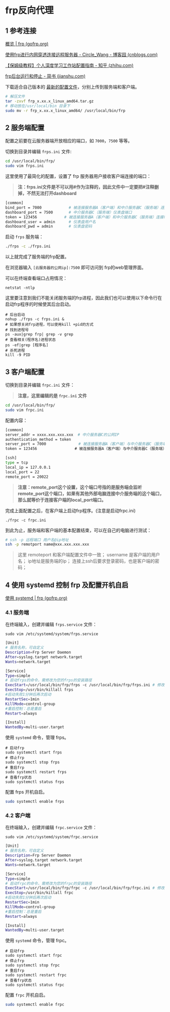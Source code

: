 # frp反向代理

## 1 参考连接

[概览 | frp (gofrp.org)](https://gofrp.org/docs/overview/#为什么使用-frp)

[使用frp进行内网穿透连接远程服务器 - Circle_Wang - 博客园 (cnblogs.com)](https://www.cnblogs.com/CircleWang/p/15392679.html#:~:text=如果想关闭frp进程，可以使用kill,%2Bpid的方式)

[【保姆级教程】个人深度学习工作站配置指南 - 知乎 (zhihu.com)](https://zhuanlan.zhihu.com/p/336429888)

[frp后台运行和停止 - 简书 (jianshu.com)](https://www.jianshu.com/p/43f69a534413)

下载适合自己版本的 [最新的配置文件](https://github.com/fatedier/frp/releases)，分别上传到服务端和客户端。

```bash
# 解压文件
tar -zxvf frp_x.xx.x_linux_amd64.tar.gz
# 移动放在/usr/local/bin 目录下
sudo mv -r frp_x.xx.x_linux_amd64/ /usr/local/bin/frp
```

## 2 服务端配置

配置之前要在云服务器端开放相应的端口，如 `7000`，`7500` 等等。

切换到目录并编辑 `frps.ini` 文件:

```bash
cd /usr/local/bin/frp/
sudo vim frps.ini
```

这里使用了最简化的配置，设置了 frp 服务器用户接收客户端连接的端口：

> **注：frps.ini文件是不可以用#作为注释的，因此文件中一定要把#注释删掉，不然无法打开dashboard** 

```bash
[common]
bind_port = 7000            # 被连接服务器A（客户端）和中介服务器C（服务端）连接的端口
dashboard_port = 7500       # 中介服务器C（服务端）仪表盘端口
token = 123456            # 被连接服务器A（客户端）和中介服务器C（服务端）连接时的口令
dashboard_user = admin      # 仪表盘用户名
dashboard_pwd = admin       # 仪表盘密码
```

启动 `frps` 服务端：

```bash
./frps -c ./frps.ini
```

以上就完成了服务端的frp配置。

在浏览器输入 `[云服务器的公网ip]:7500` 即可访问到 frp的web管理界面。

可以在终端查看端口占用情况：

```shell
netstat -ntlp
```

这里要注意到我们不能关闭服务端的frp进程，因此我们也可以使用以下命令行在启动frp程序的时候使其后台启动。

```shell
# 后台启动
nohup ./frps -c frps.ini &
# 如果想关闭frp进程，可以使用kill +pid的方式
# 找到进程号
ps -aux|grep frp| grep -v grep
# 查看相关(程序名)进程状态
ps -ef|grep [程序名]　　
# 杀死进程
kill -9 PID
```



## 3 客户端配置

切换到目录并编辑 `frpc.ini` 文件：

> **注意，这里编辑的是 `frpc.ini` 文件**

```bash
cd /usr/local/bin/frp/
sudo vim frpc.ini
```

配置内容：

```bash
[common]
server_addr = xxxx.xxx.xxx.xxx  # 中介服务器C的公网IP
authentication_method = token
server_port = 7000　　　　　　　　 # 被连接服务器A（客户端）与中介服务器C（服务端）连接的端口
token = 123456　　　　　　　　　　# 被连接服务器A（客户端）与中介服务器C（服务端）连接时的口令

[ssh]
type = tcp
local_ip = 127.0.0.1
local_port = 22
remote_port = 20022
```

> **注意：remote_port这个设置，这个端口号指的是服务端会监听remote_port这个端口，如果有其他外部电脑连接中介服务端的这个端口，那么就等价于连接客户端的local_port端口。**

完成上面配置之后，在客户端上启动frp程序。(注意是启动frpc.ini)

```shell
./frpc -c frpc.ini
```

到此为止，服务端和客户端的基本配置结束，可以在自己的电脑进行测试：

```bash
# ssh -p 远程端口 用户名@ip地址
ssh -p remotport name@xxx.xxx.xxx.xxx
```

> 这里 remoteport 和客户端配置文件中一致；
> username 是客户端的用户名；
> ip地址是服务端的ip；
> 连接上ssh后要求登录密码，也是客户端的密码；

## 4 使用 systemd 控制 frp 及配置开机自启

[使用 systemd | frp (gofrp.org)](https://gofrp.org/docs/setup/systemd/)

### 4.1 服务端

在终端输入，创建并编辑 `frps.service` 文件：

```shell
sudo vim /etc/systemd/system/frps.service
```

```bash
[Unit]
# 服务名称，可自定义
Description=Frp Server Daemon
After=syslog.target network.target
Wants=network.target

[Service]
Type=simple
# 启动frps的命令，需修改为您的frps的安装路径
ExecStart=/usr/local/bin/frp/frps -c /usr/local/bin/frp/frps.ini # 修改为你的frp实际安装目录
ExecStop=/usr/bin/killall frps
#启动失败1分钟后再次启动
RestartSec=1min
KillMode=control-group
#重启控制：总是重启
Restart=always

[Install]
WantedBy=multi-user.target
```

使用 `systemd` 命令，管理 frps。

```shell
# 启动frp
sudo systemctl start frps
# 停止frp
sudo systemctl stop frps
# 重启frp
sudo systemctl restart frps
# 查看frp状态
sudo systemctl status frps
```

配置 frps 开机自启。

```bash
sudo systemctl enable frps
```



### 4.2 客户端

在终端输入，创建并编辑 `frpc.service` 文件：

```shell
sudo vim /etc/systemd/system/frpc.service
```

```bash
[Unit]
# 服务名称，可自定义
Description=Frp Server Daemon
After=syslog.target network.target
Wants=network.target

[Service]
Type=simple
# 启动frpc的命令，需修改为您的frpc的安装路径
ExecStart=/usr/local/bin/frp/frpc -c /usr/local/bin/frp/frpc.ini # 修改为你的frp实际安装目录
ExecStop=/usr/bin/killall frpc
#启动失败1分钟后再次启动
RestartSec=1min
KillMode=control-group
#重启控制：总是重启
Restart=always

[Install]
WantedBy=multi-user.target
```

使用 `systemd` 命令，管理 frpc。

```shell
# 启动frp
sudo systemctl start frpc
# 停止frp
sudo systemctl stop frpc
# 重启frp
sudo systemctl restart frpc
# 查看frp状态
sudo systemctl status frpc
```

配置 `frpc` 开机自启。

```bash
sudo systemctl enable frpc
```